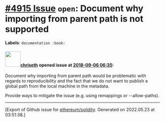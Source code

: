 # [\#4915 Issue](https://github.com/ethereum/solidity/issues/4915) `open`: Document why importing from parent path is not supported
**Labels**: `documentation :book:`


#### <img src="https://avatars.githubusercontent.com/u/9073706?v=4" width="50">[chriseth](https://github.com/chriseth) opened issue at [2018-09-06 06:35](https://github.com/ethereum/solidity/issues/4915):

Document why importing from parent path would be problematic with regards to reproducibility and the fact that we do not want to publish a global path from the local machine in the metadata.

Provide ways to mitigate the issue (e.g. using remappings or --allow-paths).




-------------------------------------------------------------------------------



[Export of Github issue for [ethereum/solidity](https://github.com/ethereum/solidity). Generated on 2022.05.23 at 03:51:38.]
